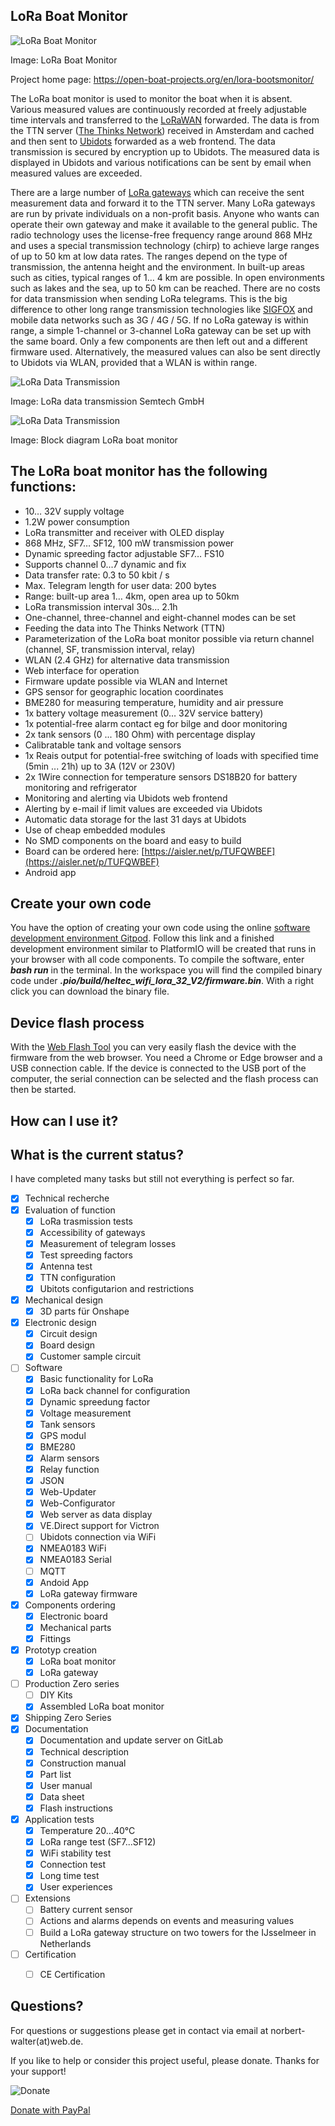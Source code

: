 ## LoRa Boat Monitor

![LoRa Boat Monitor](project/pictures/LoRa_Bootsmonitor.png)

Image: LoRa Boat Monitor

Project home page: https://open-boat-projects.org/en/lora-bootsmonitor/

The LoRa boat monitor is used to monitor the boat when it is absent. Various measured values are continuously recorded at freely adjustable time intervals and transferred to the [LoRaWAN](https://www.lora-wan.de/) forwarded. The data is from the TTN server ([The Thinks Network](https://thethingsnetwork.org/)) received in Amsterdam and cached and then sent to [Ubidots](https://ubidots.com/) forwarded as a web frontend. The data transmission is secured by encryption up to Ubidots. The measured data is displayed in Ubidots and various notifications can be sent by email when measured values are exceeded.

There are a large number of [LoRa gateways](https://thethingsnetwork.org/map) which can receive the sent measurement data and forward it to the TTN server. Many LoRa gateways are run by private individuals on a non-profit basis. Anyone who wants can operate their own gateway and make it available to the general public. The radio technology uses the license-free frequency range around 868 MHz and uses a special transmission technology (chirp) to achieve large ranges of up to 50 km at low data rates. The ranges depend on the type of transmission, the antenna height and the environment. In built-up areas such as cities, typical ranges of 1… 4 km are possible. In open environments such as lakes and the sea, up to 50 km can be reached. There are no costs for data transmission when sending LoRa telegrams. This is the big difference to other long range transmission technologies like [SIGFOX](https://www.sigfox.com/) and mobile data networks such as 3G / 4G / 5G. If no LoRa gateway is within range, a simple 1-channel or 3-channel LoRa gateway can be set up with the same board. Only a few components are then left out and a different firmware used. Alternatively, the measured values can also be sent directly to Ubidots via WLAN, provided that a WLAN is within range.


![LoRa Data Transmission](project/pictures/LoRaWAN_Technology.jpg)

Image: LoRa data transmission Semtech GmbH

![LoRa Data Transmission](project/pictures/LoRa_Blockschaltbild.png)

Image: Block diagram LoRa boat monitor

## The LoRa boat monitor has the following functions:

* 10… 32V supply voltage
* 1.2W power consumption
* LoRa transmitter and receiver with OLED display
* 868 MHz, SF7… SF12, 100 mW transmission power
* Dynamic spreeding factor adjustable SF7… FS10
* Supports channel 0...7 dynamic and fix
* Data transfer rate: 0.3 to 50 kbit / s
* Max. Telegram length for user data: 200 bytes
* Range: built-up area 1… 4km, open area up to 50km
* LoRa transmission interval 30s… 2.1h
* One-channel, three-channel and eight-channel modes can be set
* Feeding the data into The Thinks Network (TTN)
* Parameterization of the LoRa boat monitor possible via return channel (channel, SF, transmission interval, relay)
* WLAN (2.4 GHz) for alternative data transmission
* Web interface for operation
* Firmware update possible via WLAN and Internet
* GPS sensor for geographic location coordinates
* BME280 for measuring temperature, humidity and air pressure
* 1x battery voltage measurement (0… 32V service battery)
* 1x potential-free alarm contact eg for bilge and door monitoring
* 2x tank sensors (0 ... 180 Ohm) with percentage display
* Calibratable tank and voltage sensors
* 1x Reais output for potential-free switching of loads with specified time (5min ... 21h) up to 3A (12V or 230V)
* 2x 1Wire connection for temperature sensors DS18B20 for battery monitoring and refrigerator
* Monitoring and alerting via Ubidots web frontend
* Alerting by e-mail if limit values are exceeded via Ubidots
* Automatic data storage for the last 31 days at Ubidots
* Use of cheap embedded modules
* No SMD components on the board and easy to build
* Board can be ordered here:  [https://aisler.net/p/TUFQWBEF](https://aisler.net/p/TUFQWBEF)
* Android app

## Create your own code

You have the option of creating your own code using the online [software development environment Gitpod](https://gitpod.io/#https://github.com/norbert-walter/LoRa-Boat-Monitor). Follow this link and a finished development environment similar to PlatformIO will be created that runs in your browser with all code components. To compile the software, enter ***bash run*** in the terminal. In the workspace you will find the compiled binary code under ***.pio/build/heltec_wifi_lora_32_V2/firmware.bin***. With a right click you can download the binary file.

## Device flash process

With the [Web Flash Tool](https://norbert-walter.github.io/LoRa-Boat-Monitor/flash_tool/esp_flash_tool.html) you can very easily flash the device with the firmware from the web browser. You need a Chrome or Edge browser and a USB connection cable. If the device is connected to the USB port of the computer, the serial connection can be selected and the flash process can then be started.

## How can I use it?


## What is the current status?

I have completed many tasks but still not everything is perfect so far.

- [x] Technical recherche
- [x] Evaluation of function
    - [x] LoRa trasmission tests
    - [x] Accessibility of gateways
    - [x] Measurement of telegram losses 
    - [x] Test spreeding factors
    - [x] Antenna test
    - [x] TTN configuration
    - [x] Ubitots configutarion and restrictions
- [x] Mechanical design
    - [x] 3D parts für Onshape
- [x] Electronic design
    - [x] Circuit design
    - [x] Board design
    - [x] Customer sample circuit
- [ ] Software
    - [x] Basic functionality for LoRa
    - [x] LoRa back channel for configuration
    - [x] Dynamic spreedung factor
    - [x] Voltage measurement
    - [x] Tank sensors
    - [x] GPS modul
    - [x] BME280
    - [x] Alarm sensors
    - [x] Relay function
    - [x] JSON
    - [x] Web-Updater
    - [x] Web-Configurator
    - [x] Web server as data display
    - [x] VE.Direct support for Victron
    - [ ] Ubidots connection via WiFi
    - [x] NMEA0183 WiFi
    - [x] NMEA0183 Serial
    - [ ] MQTT
    - [x] Andoid App
    - [x] LoRa gateway firmware
- [x] Components ordering
    - [x] Electronic board
    - [x] Mechanical parts
    - [x] Fittings
- [x] Prototyp creation
    - [x] LoRa boat monitor
    - [x] LoRa gateway
- [ ] Production Zero series
    - [ ] DIY Kits
    - [x] Assembled LoRa boat monitor
- [x] Shipping Zero Series
- [x] Documentation
    - [x] Documentation and update server on GitLab
    - [x] Technical description
    - [x] Construction manual
    - [x] Part list
    - [x] User manual
    - [x] Data sheet
    - [x] Flash instructions
- [x] Application tests
    - [x] Temperature 20...40°C
    - [x] LoRa range test (SF7...SF12)
    - [x] WiFi stability test
    - [x] Connection test
    - [x] Long time test
    - [x] User experiences
- [ ] Extensions
    - [ ] Battery current sensor
    - [ ] Actions and alarms depends on events and measuring values
    - [ ] Build a LoRa gateway structure on two towers for the IJsselmeer in Netherlands 
- [ ] Certification
    - [ ] CE Certification


## Questions?

For questions or suggestions please get in contact via email at norbert-walter(at)web.de.

If you like to help or consider this project useful, please donate. Thanks for your support!

![Donate](project/pictures/Donate.gif)

[Donate with PayPal](https://www.paypal.com/cgi-bin/webscr?cmd=_s-xclick&hosted_button_id=5QZJZBM252F2L)
